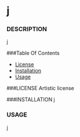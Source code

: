 # j
### DESCRIPTION
  j

###Table Of Contents
- [License](#license)
- [Installation](#installation)
- [Usage](#usage)

###LICENSE
  Artistic license

###INSTALLATION
  j
  
### USAGE
  j
